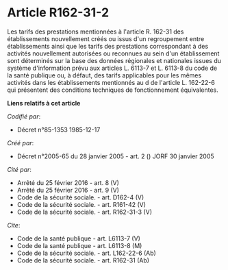 # Article R162-31-2

Les tarifs des prestations mentionnées à l'article R. 162-31 des établissements nouvellement créés ou issus d'un regroupement
entre établissements ainsi que les tarifs des prestations correspondant à des activités nouvellement autorisées ou reconnues
au sein d'un établissement sont déterminés sur la base des données régionales et nationales issues du système d'information
prévu aux articles L. 6113-7 et L. 6113-8 du code de la santé publique ou, à défaut, des tarifs applicables pour les mêmes
activités dans les établissements mentionnés au d de l'article L. 162-22-6 qui présentent des conditions techniques de
fonctionnement équivalentes.

**Liens relatifs à cet article**

_Codifié par_:

  - Décret n°85-1353 1985-12-17

_Créé par_:

  - Décret n°2005-65 du 28 janvier 2005 - art. 2 () JORF 30 janvier 2005

_Cité par_:

  - Arrêté du 25 février 2016 - art. 8 (V)
  - Arrêté du 25 février 2016 - art. 9 (V)
  - Code de la sécurité sociale. - art. D162-4 (V)
  - Code de la sécurité sociale. - art. R161-42 (V)
  - Code de la sécurité sociale. - art. R162-31-3 (V)

_Cite_:

  - Code de la santé publique - art. L6113-7 (V)
  - Code de la santé publique - art. L6113-8 (M)
  - Code de la sécurité sociale. - art. L162-22-6 (Ab)
  - Code de la sécurité sociale. - art. R162-31 (Ab)
